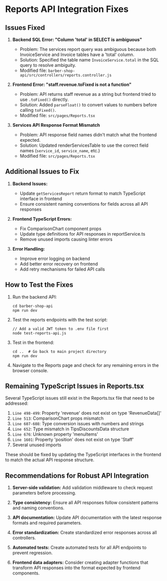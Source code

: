 # Reports API Integration Fixes

## Issues Fixed

1. **Backend SQL Error: "Column 'total' in SELECT is ambiguous"**
   - Problem: The services report query was ambiguous because both InvoiceService and Invoice tables have a 'total' column.
   - Solution: Specified the table name `InvoiceService.total` in the SQL query to resolve ambiguity.
   - Modified file: `barber-shop-api/src/controllers/reports.controller.js`

2. **Frontend Error: "staff.revenue.toFixed is not a function"**
   - Problem: API returns staff revenue as a string but frontend tried to use `.toFixed()` directly.
   - Solution: Added `parseFloat()` to convert values to numbers before calling `toFixed()`.
   - Modified file: `src/pages/Reports.tsx`

3. **Services API Response Format Mismatch**
   - Problem: API response field names didn't match what the frontend expected.
   - Solution: Updated renderServicesTable to use the correct field names (`service_id`, `service_name`, etc.)
   - Modified file: `src/pages/Reports.tsx`

## Additional Issues to Fix

1. **Backend Issues:**
   - Update `getServicesReport` return format to match TypeScript interface in frontend
   - Ensure consistent naming conventions for fields across all API responses

2. **Frontend TypeScript Errors:**
   - Fix ComparisonChart component props
   - Update type definitions for API responses in reportService.ts
   - Remove unused imports causing linter errors

3. **Error Handling:**
   - Improve error logging on backend
   - Add better error recovery on frontend
   - Add retry mechanisms for failed API calls

## How to Test the Fixes

1. Run the backend API:
   ```
   cd barber-shop-api
   npm run dev
   ```

2. Test the reports endpoints with the test script:
   ```
   // Add a valid JWT token to .env file first
   node test-reports-api.js
   ```

3. Test in the frontend:
   ```
   cd ..  # Go back to main project directory
   npm run dev
   ```

4. Navigate to the Reports page and check for any remaining errors in the browser console.

## Remaining TypeScript Issues in Reports.tsx

Several TypeScript issues still exist in the Reports.tsx file that need to be addressed:

1. `Line 498-499`: Property 'revenue' does not exist on type 'RevenueData[]'
2. `Line 513`: ComparisonChart props mismatch
3. `Line 607-608`: Type conversion issues with numbers and strings
4. `Line 652`: Type mismatch in TipsDiscountsData structure
5. `Line 676`: Unknown property 'menuItems'
6. `Line 1601`: Property 'position' does not exist on type 'Staff'
7. Several unused imports

These should be fixed by updating the TypeScript interfaces in the frontend to match the actual API response structure.

## Recommendations for Robust API Integration

1. **Server-side validation:** Add validation middleware to check request parameters before processing.

2. **Type consistency:** Ensure all API responses follow consistent patterns and naming conventions.

3. **API documentation:** Update API documentation with the latest response formats and required parameters.

4. **Error standardization:** Create standardized error responses across all controllers.

5. **Automated tests:** Create automated tests for all API endpoints to prevent regression.

6. **Frontend data adapters:** Consider creating adapter functions that transform API responses into the format expected by frontend components. 